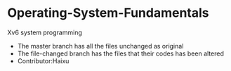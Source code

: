 # Operating-System-Fundamentals
Xv6 system programming
<ul>
  <li>The master branch has all the files unchanged as original</li>
  <li>The file-changed branch has the files that their codes has been altered</li>
  <li>Contributor:Haixu</li>
</ul>
